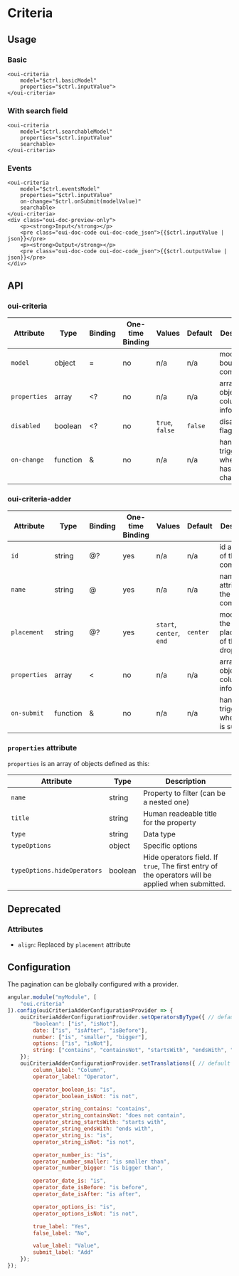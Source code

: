 # Criteria

<component-status cx-design="complete" ux="complete"></component-status>

## Usage

### Basic

```html:preview
<oui-criteria
    model="$ctrl.basicModel"
    properties="$ctrl.inputValue">
</oui-criteria>
```

### With search field

```html:preview
<oui-criteria 
    model="$ctrl.searchableModel"
    properties="$ctrl.inputValue"
    searchable>
</oui-criteria>
```

### Events

```html:preview
<oui-criteria
    model="$ctrl.eventsModel"
    properties="$ctrl.inputValue"
    on-change="$ctrl.onSubmit(modelValue)"
    searchable>
</oui-criteria>
<div class="oui-doc-preview-only">
    <p><strong>Input</strong></p>
    <pre class="oui-doc-code oui-doc-code_json">{{$ctrl.inputValue | json}}</pre>
    <p><strong>Output</strong></p>
    <pre class="oui-doc-code oui-doc-code_json">{{$ctrl.outputValue | json}}</pre>
</div>
```

## API

### oui-criteria

| Attribute     | Type      | Binding   | One-time Binding  | Values                    | Default   | Description
| ----          | ----      | ----      | ----              | ----                      | ----      | ----
| `model`       | object    | =         | no                | n/a                       | n/a       | model bound to component
| `properties`  | array     | <?        | no                | n/a                       | n/a       | array of objects with columns informations
| `disabled`    | boolean   | <?        | no                | `true`, `false`           | `false`   | disabled flag
| `on-change`   | function  | &         | no                | n/a                       | n/a       | handler triggered when model has changed

### oui-criteria-adder

| Attribute     | Type      | Binding   | One-time Binding  | Values                    | Default   | Description
| ----          | ----      | ----      | ----              | ----                      | ----      | ----
| `id`          | string    | @?        | yes               | n/a                       | n/a       | id attribute of the component
| `name`        | string    | @         | yes               | n/a                       | n/a       | name attribute of the component
| `placement`   | string    | @?        | yes               | `start`, `center`, `end`  | `center`  | modifier for the placement of the dropdown
| `properties`  | array     | <         | no                | n/a                       | n/a       | array of objects with columns informations
| `on-submit`   | function  | &         | no                | n/a                       | n/a       | handler triggered when form is submitted

### `properties` attribute

`properties` is an array of objects defined as this:

| Attribute                     | Type      | Description
| ----                          | ----      | -----
| `name`                        | string    | Property to filter (can be a nested one)
| `title`                       | string    | Human readeable title for the property
| `type`                        | string    | Data type
| `typeOptions`                 | object    | Specific options
| `typeOptions.hideOperators`   | boolean   | Hide operators field. If `true`, The first entry of the operators will be applied when submitted.

## Deprecated

### Attributes

* `align`: Replaced by `placement` attribute

## Configuration

The pagination can be globally configured with a provider.

```js
angular.module("myModule", [
    "oui.criteria"
]).config(ouiCriteriaAdderConfigurationProvider => {
    ouiCriteriaAdderConfigurationProvider.setOperatorsByType({ // default operatorsByType
        "boolean": ["is", "isNot"],
        date: ["is", "isAfter", "isBefore"],
        number: ["is", "smaller", "bigger"],
        options: ["is", "isNot"],
        string: ["contains", "containsNot", "startsWith", "endsWith", "is", "isNot"]
    });
    ouiCriteriaAdderConfigurationProvider.setTranslations({ // default translations
        column_label: "Column",
        operator_label: "Operator",

        operator_boolean_is: "is",
        operator_boolean_isNot: "is not",

        operator_string_contains: "contains",
        operator_string_containsNot: "does not contain",
        operator_string_startsWith: "starts with",
        operator_string_endsWith: "ends with",
        operator_string_is: "is",
        operator_string_isNot: "is not",

        operator_number_is: "is",
        operator_number_smaller: "is smaller than",
        operator_number_bigger: "is bigger than",

        operator_date_is: "is",
        operator_date_isBefore: "is before",
        operator_date_isAfter: "is after",

        operator_options_is: "is",
        operator_options_isNot: "is not",

        true_label: "Yes",
        false_label: "No",

        value_label: "Value",
        submit_label: "Add"
    });
});
```
